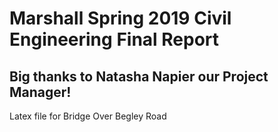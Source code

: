 # Marshall Spring 2019 Civil Engineering Final Report
## Big thanks to Natasha Napier our Project Manager!
Latex file for Bridge Over Begley Road
